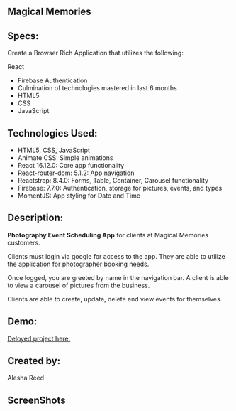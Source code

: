 ## Magical Memories

## Specs:
Create a Browser Rich Application that utilizes the following:

React
- Firebase Authentication
- Culmination of technologies mastered in last 6 months
- HTML5
- CSS
- JavaScript

## Technologies Used:
- HTML5, CSS, JavaScript
- Animate CSS: Simple animations
- React 16.12.0: Core app functionality
- React-router-dom: 5.1.2: App navigation
- Reactstrap: 8.4.0: Forms, Table, Container, Carousel functionality
- Firebase: 7.7.0: Authentication, storage for pictures, events, and types
- MomentJS: App styling for Date and Time

## Description:
**Photography Event Scheduling App** for clients at Magical Memories customers. 

Clients must login via google for access to the app. They are able to utilize the application for photographer booking needs. 

Once logged, you are greeted by name in the navigation bar. A client is able to view a carousel of pictures from the business. 

Clients are able to create, update, delete and view events for themselves. 

## Demo:
[Deloyed project here.](https://magicalmemories-afe4d.firebaseapp.com/)

## Created by:
Alesha Reed 

## ScreenShots
